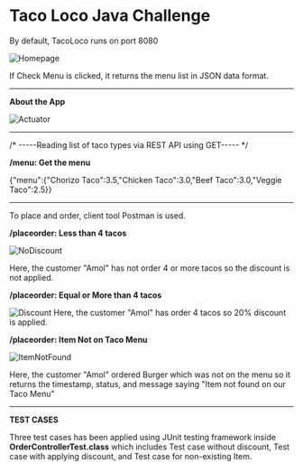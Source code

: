 # Taco Loco Java Challenge

By default, TacoLoco runs on port 8080

![Homepage](https://user-images.githubusercontent.com/11738644/94362414-ba84a080-0080-11eb-901f-5bd10101246e.PNG)

If Check Menu is clicked, it returns the menu list in JSON data
format.
***
**About the App**

![Actuator](https://user-images.githubusercontent.com/11738644/94361994-daff2b80-007d-11eb-9299-879e0483da82.PNG)
***
/\* \-\-\-\--Reading list of taco types via REST API using GET\-\-\-\--
\*/

**/menu: Get the menu**

{\"menu\":{\"Chorizo Taco\":3.5,\"Chicken Taco\":3.0,\"Beef
Taco\":3.0,\"Veggie Taco\":2.5}}
***
To place and order, client tool Postman is used.

**/placeorder: Less than 4 tacos**

![NoDiscount](https://user-images.githubusercontent.com/11738644/94362036-26193e80-007e-11eb-9276-70302fe13ef4.PNG)

Here, the customer "Amol" has not order 4 or more tacos so the discount
is not applied.

**/placeorder: Equal or More than 4 tacos**

![Discount](https://user-images.githubusercontent.com/11738644/94362058-4e08a200-007e-11eb-8f11-c4387b496c9d.PNG)
Here, the customer "Amol" has order 4 tacos
so 20% discount is applied.

**/placeorder: Item Not on Taco Menu**

![ItemNotFound](https://user-images.githubusercontent.com/11738644/94362059-506afc00-007e-11eb-96a9-45a04cb4d82a.PNG)

Here, the customer "Amol" ordered Burger which was not on the menu so it
returns the timestamp, status, and message saying \"Item not found on
our Taco Menu\"
***
**TEST CASES**

Three test cases has been applied using JUnit testing framework inside **OrderControllerTest.class** which includes Test case without discount, Test case with applying discount, and Test case for non-existing Item.

